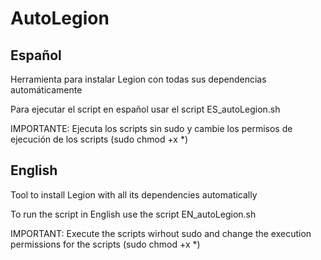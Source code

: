 # AutoLegion

## Español

Herramienta para instalar Legion con todas sus dependencias automáticamente

Para ejecutar el script en español usar el script ES_autoLegion.sh

IMPORTANTE: Ejecuta los scripts sin sudo y cambie los permisos de ejecución de los scripts (sudo chmod +x *)

## English

Tool to install Legion with all its dependencies automatically

To run the script in English use the script EN_autoLegion.sh

IMPORTANT: Execute the scripts wirhout sudo and change the execution permissions for the scripts (sudo chmod +x *)
